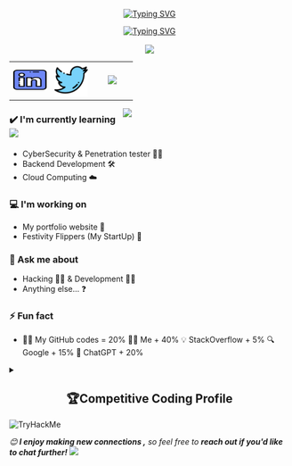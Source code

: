 <!--💬TYPINGSVG -->
<p align="center"><a href="https://git.io/typing-svg"><img src="https://readme-typing-svg.herokuapp.com?font=Fira+Code&duration=1&pause=10000000&color=C8F72C&width=435&lines=%E0%AA%95%E0%AB%87%E0%AA%AE+%E0%AA%9B%E0%AB%8B+%F0%9F%99%8F%2C++%E0%A4%A8%E0%A4%AE%E0%A4%B8%E0%A5%8D%E0%A4%A4%E0%A5%87+%F0%9F%99%8F%2C+Hello+%F0%9F%91%8B" alt="Typing SVG" /></a>

<p align="center"><a href="https://git.io/typing-svg"><img src="https://readme-typing-svg.herokuapp.com?font=Fira+Code&duration=1&pause=10000000&color=642EF7&width=435&lines=I'm+Mihir+Sathvara!" alt="Typing SVG" /></a>

<!--💬GREETINGSTITLE / 🌐WEBSITE: https://github.com/denvercoder1/readme-typing-svg --> 
<p align="center">
  <a href="https://github.com/Hunterdii/readme-typing-svg">
    <img src="https://readme-typing-svg.demolab.com/?lines=Future%20Cyber%20Security%20Professional;Learning%20Backend%20Development;2%2B%20Years%20of%20Learning%20Coding;Always%20Learning%20Great%20Things&font=Shantell+Sans&size=21%20Code&center=true&width=440&height=45&color=9b59b6 &vCenter=true&pause=1000&size=25" align="center" /></a>
</p>
  
 <!--🌐💬Social Media-->   
<table width="120" align="center">
  <tr>  
    <td align="center" width="60">
      <a href="https://www.linkedin.com/in/mihir-sathvara/"><img src="https://raw.githubusercontent.com/8bithemant/8bithemant/master/linkedin.png?raw=true" height="36" width="65"></a>
    </td>
    <td align="center" width="60">
      <a href="https://x.com/mihirsathvara03"><img src="https://raw.githubusercontent.com/8bithemant/8bithemant/master/twitter.png?raw=true" width="60"></a>
    </td>
    <td align="center" width="60">
      <a href="mihirsathvara32@gmail.com"><img src="https://user-images.githubusercontent.com/29790345/184528214-8f168ffd-5a4c-4d30-8d6b-917568924fbb.png?raw=true" width="80"></a>
    </td>
    
<!-- <td align="center" width="60">
      <a href="https://bit.ly/resume-het-temp"><img src="https://user-images.githubusercontent.com/29790345/184600207-42a1a54e-9faa-40c8-b18e-f8230d0c6d7c.png?raw=true" width="60"></a>
    </td> -->
  </tr>
</table>


</p></h2>
<!--💻Big SVG Coding-->
<img align='right' src="https://media.giphy.com/media/M9gbBd9nbDrOTu1Mqx/giphy.gif" width="300">


<!--💫 About Me-->
### ✔️ I'm currently learning <img src="https://media.giphy.com/media/WUlplcMpOCEmTGBtBW/giphy.gif" width="30"> 
- CyberSecurity & Penetration tester 🕵️‍♂️
- Backend Development 🛠️
- Cloud Computing ☁️
  
### 💻 I'm working on
- My portfolio website 💼
- Festivity Flippers (My StartUp) 🚀

### 💭 Ask me about
- Hacking 🕵️‍♂️ & Development 👨‍💻
- Anything else... ❓

### ⚡ Fun fact 
- 🐱‍💻 My GitHub codes = 20% 🙋‍♂️ Me + 40% 💡 StackOverflow + 5% 🔍 Google + 15% 🤖 ChatGPT + 20%

<!--🏆Competitive Coding Profile-->
<details>
<summary><h2 align='center'>🏆Competitive Coding Profile</h2></summary>
    
[![Hackerrank](https://img.shields.io/badge/-hackerrank-7cfc00?style=flat&labelColor=7cfc00&logo=hackerrank&logoColor=white)](https://www.hackerrank.com/profile/mihirsathvara)
[![TryHackMe](https://img.shields.io/badge/-TryHackMe-2ecc71?style=flat&labelColor=000000&logo=TryHackMe&logoColor=red)](https://tryhackme.com/p/TracerXploit)

</details>

<img src="https://tryhackme-badges.s3.amazonaws.com/TracerXploit.png" alt="TryHackMe">

 <em> 😊<b>  I enjoy making new connections ,</b> so feel free to <b>reach out if you'd like to chat further!</b> <img src="https://media.giphy.com/media/LnQjpWaON8nhr21vNW/giphy.gif" width="60"></em>



